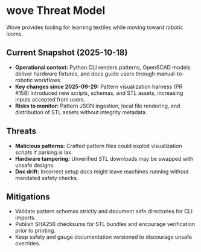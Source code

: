# wove Threat Model

Wove provides tooling for learning textiles while moving toward robotic looms.

## Current Snapshot (2025-10-18)

- **Operational context:** Python CLI renders patterns, OpenSCAD models deliver hardware fixtures, and
  docs guide users through manual-to-robotic workflows.
- **Key changes since 2025-09-29:** Pattern visualization harness (PR #158) introduced new scripts,
  schemas, and STL assets, increasing inputs accepted from users.
- **Risks to monitor:** Pattern JSON ingestion, local file rendering, and distribution of STL assets
  without integrity metadata.

## Threats

- **Malicious patterns:** Crafted pattern files could exploit visualization scripts if parsing is lax.
- **Hardware tampering:** Unverified STL downloads may be swapped with unsafe designs.
- **Doc drift:** Incorrect setup docs might leave machines running without mandated safety checks.

## Mitigations

- Validate pattern schemas strictly and document safe directories for CLI imports.
- Publish SHA256 checksums for STL bundles and encourage verification prior to printing.
- Keep safety and gauge documentation versioned to discourage unsafe overrides.

